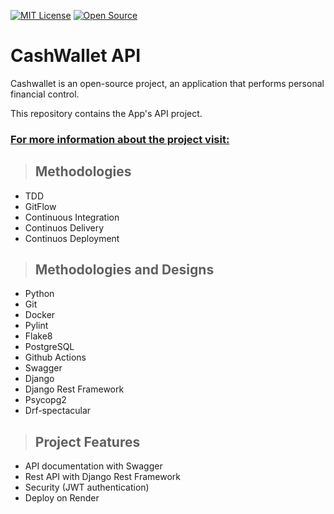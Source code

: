 [![MIT License](https://img.shields.io/badge/License-MIT-yellow.svg)](https://opensource.org/licenses/)
[![Open Source](https://badges.frapsoft.com/os/v1/open-source.svg?v=103)](https://opensource.org/)

# **CashWallet API**
Cashwallet is an open-source project, an application that performs personal financial control.

This repository contains the App's API project.

### [**For more information about the project visit:**](https://iadevlab.com/post/6)

> ## Methodologies

* TDD
* GitFlow
* Continuous Integration
* Continuos Delivery
* Continuos Deployment

> ## Methodologies and Designs

* Python
* Git
* Docker
* Pylint
* Flake8
* PostgreSQL
* Github Actions
* Swagger
* Django
* Django Rest Framework
* Psycopg2
* Drf-spectacular

> ## Project Features 

* API documentation with Swagger
* Rest API with Django Rest Framework
* Security (JWT authentication)
* Deploy on Render
